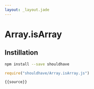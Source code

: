 ```yaml
---
layout: _layout.jade
---
```


# Array.isArray

## Instillation

```sh
npm install --save shouldhave
```

```js
require("shouldhave/Array.isArray.js")
```

```js
{{source}}
```